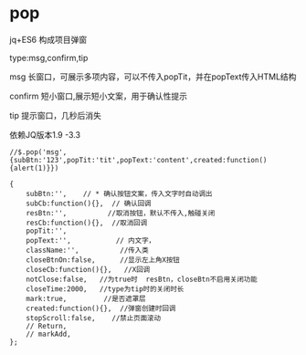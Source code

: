 # pop
jq+ES6 构成项目弹窗  

 type:msg,confirm,tip  
 
  msg  长窗口，可展示多项内容，可以不传入popTit，并在popText传入HTML结构  
  
  confirm 短小窗口,展示短小文案，用于确认性提示  
  
  tip 提示窗口，几秒后消失  
  

依赖JQ版本1.9 -3.3

    //$.pop('msg',{subBtn:'123',popTit:'tit',popText:'content',created:function(){alert(1)}})
    
    {
        subBtn:'',    // * 确认按钮文案，传入文字时自动调出
        subCb:function(){},  // 确认回调
        resBtn:'',          //取消按钮，默认不传入,触碰关闭
        resCb:function(){},  //取消回调
        popTit:'',
        popText:'',           // 内文字，
        className:'',          //传入类
        closeBtnOn:false,      //显示左上角X按钮
        closeCb:function(){},   //X回调
        notClose:false,   //为true时  resBtn，closeBtn不启用关闭功能
        closeTime:2000,   //type为tip时的关闭时长
        mark:true,         //是否遮罩层
        created:function(){},  //弹窗创建时回调
        stopScroll:false,    //禁止页面滚动
        // Return,
        // markAdd,
    };
